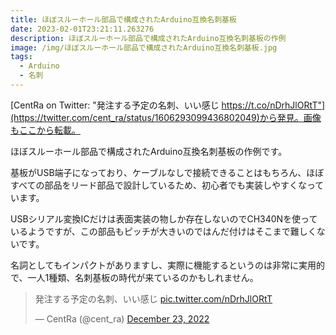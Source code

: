 ```yaml
---
title: ほぼスルーホール部品で構成されたArduino互換名刺基板
date: 2023-02-01T23:21:11.263276
description: ほぼスルーホール部品で構成されたArduino互換名刺基板の作例
image: /img/ほぼスルーホール部品で構成されたArduino互換名刺基板.jpg
tags:
  - Arduino
  - 名刺
---
```

[CentRa on Twitter: "発注する予定の名刺、いい感じ https://t.co/nDrhJlORtT"](https://twitter.com/cent_ra/status/1606293099436802049)から発見。画像もここから転載。

ほぼスルーホール部品で構成されたArduino互換名刺基板の作例です。

基板がUSB端子になっており、ケーブルなしで接続できることはもちろん、ほぼすべての部品をリード部品で設計しているため、初心者でも実装しやすくなっています。

USBシリアル変換ICだけは表面実装の物しか存在しないのでCH340Nを使っているようですが、この部品もピッチが大きいのではんだ付けはそこまで難しくないです。

名詞としてもインパクトがありますし、実際に機能するというのは非常に実用的で、一人1種類、名刺基板の時代が来ているのかもしれません。



<blockquote class="twitter-tweet"><p lang="ja" dir="ltr">発注する予定の名刺、いい感じ <a href="https://t.co/nDrhJlORtT">pic.twitter.com/nDrhJlORtT</a></p>&mdash; CentRa (@cent_ra) <a href="https://twitter.com/cent_ra/status/1606293099436802049?ref_src=twsrc%5Etfw">December 23, 2022</a></blockquote>
<script async src="https://platform.twitter.com/widgets.js" charset="utf-8"></script>



